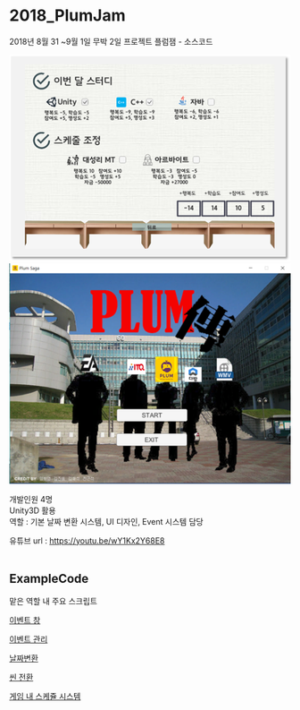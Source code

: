 # 2018_PlumJam
2018년 8월 31 ~9월 1일 무박 2일 프로젝트 플럼잼 - 소스코드

![alt text](https://github.com/maniaKj/2018_PlumJam/blob/master/plumjam-1.png)
![alt text](https://github.com/maniaKj/2018_PlumJam/blob/master/plumjam-2.png)

개발인원 4명<br>
Unity3D 활용<br>
역할 : 기본 날짜 변환 시스템, UI 디자인, Event 시스템 담당<br>

유튜브 url : https://youtu.be/wY1Kx2Y68E8<br><br>


## ExampleCode

맡은 역할 내 주요 스크립트

[이벤트 창](https://github.com/wlsvy/2018_PlumJam/blob/master/PlumSaga/Assets/Resources/Script/Event/Choice_Event_window.cs)

[이벤트 관리](https://github.com/wlsvy/2018_PlumJam/blob/master/PlumSaga/Assets/Resources/Script/Event/Event_Controller.cs)

[날짜변환](https://github.com/wlsvy/2018_PlumJam/blob/master/PlumSaga/Assets/Resources/Script/Stage_Controller.cs)

[씬 전환](https://github.com/wlsvy/2018_PlumJam/blob/master/PlumSaga/Assets/Resources/Script/ScenePass.cs)

[게임 내 스케쥴 시스템](https://github.com/wlsvy/2018_PlumJam/blob/master/PlumSaga/Assets/Resources/Script/SchedulePreview.cs)
